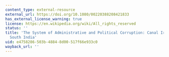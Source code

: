 ```yaml
---
content_type: external-resource
external_url: https://doi.org/10.1080/00220388208421833
has_external_license_warning: true
license: https://en.wikipedia.org/wiki/All_rights_reserved
status: ''
title: 'The System of Administrative and Political Corruption: Canal Irrigation in
  South India'
uid: e4758286-503b-4884-8d00-517f66e933c0
wayback_url: ''
---
```

